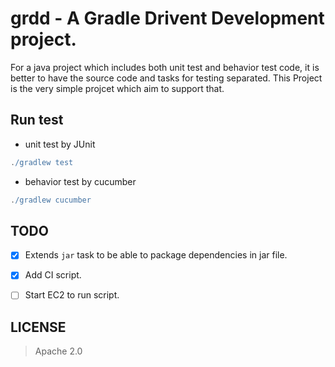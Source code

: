 # grdd - A Gradle Drivent Development project.

For a java project which includes both unit test and behavior test code, it is better to have the source code and tasks for testing separated. This Project is the very simple projcet which aim to support that.

## Run test

- unit test by JUnit

```groovy
./gradlew test
```

- behavior test by cucumber

```groovy
./gradlew cucumber
```

## TODO

- [x] Extends ```jar``` task to be able to package dependencies in jar file.

- [x] Add CI script.

- [ ] Start EC2 to run script.

## LICENSE

> Apache 2.0
